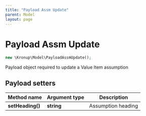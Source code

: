 ```yaml
---
title: "Payload Assm Update"
parent: Model
layout: page
---
```


# Payload Assm Update

```php
new \Kronup\Model\PayloadAssmUpdate();
```

Payload object required to update a Value Item assumption

## Payload setters

Method name | Argument type | Description
------------ | ------------- | -------------
**setHeading()** | **string** | Assumption heading

